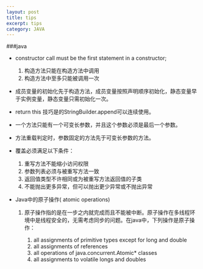 ```yaml
---
layout: post
title: tips
excerpt: tips
category: JAVA
---
```


###java

* constructor call must be the first statement in a constructor;
	1. 构造方法只能在构造方法中调用
	2. 构造方法中至多只能被调用一次
* 成员变量的初始化先于构造方法，成员变量按照声明顺序初始化，静态变量早于实例变量，静态变量只需初始化一次。

* return this 技巧是的StringBuilder.append可以连续使用。

* 一个方法只能有一个可变长参数，并且这个参数必须是最后一个参数。

* 方法重载判定时，参数固定的方法先于可变长参数的方法。

* 覆盖必须满足以下条件：
	1. 重写方法不能缩小访问权限
	2. 参数列表必须与被重写方法一致
	3. 返回值类型不许相同或为被重写方法返回值的子类
	4. 不能抛出更多异常，但可以抛出更少异常或不抛出异常

	
* Java中的原子操作( atomic operations)

	1. 原子操作指的是在一步之内就完成而且不能被中断。原子操作在多线程环境中是线程安全的，无需考虑同步的问题。在java中，下列操作是原子操作：

		1. all assignments of primitive types except for long and double
		2. all assignments of references
		3. all operations of java.concurrent.Atomic* classes
		4. all assignments to volatile longs and doubles